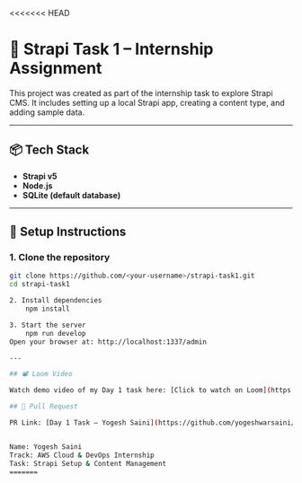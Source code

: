 <<<<<<< HEAD
# 🚀 Strapi Task 1 – Internship Assignment

This project was created as part of the internship task to explore Strapi CMS. It includes setting up a local Strapi app, creating a content type, and adding sample data.

---

## 📦 Tech Stack

- **Strapi v5**
- **Node.js**
- **SQLite (default database)**

---

## 🔧 Setup Instructions

### 1. Clone the repository
```bash
git clone https://github.com/<your-username>/strapi-task1.git
cd strapi-task1

2. Install dependencies
    npm install

3. Start the server
    npm run develop
Open your browser at: http://localhost:1337/admin

---

## 📽️ Loom Video

Watch demo video of my Day 1 task here: [Click to watch on Loom](https://youtu.be/r3s2PLkcu90)

## 🔁 Pull Request

PR Link: [Day 1 Task – Yogesh Saini](https://github.com/yogeshwarsaini/strapi-task1/pull/1)


Name: Yogesh Saini
Track: AWS Cloud & DevOps Internship
Task: Strapi Setup & Content Management
=======
